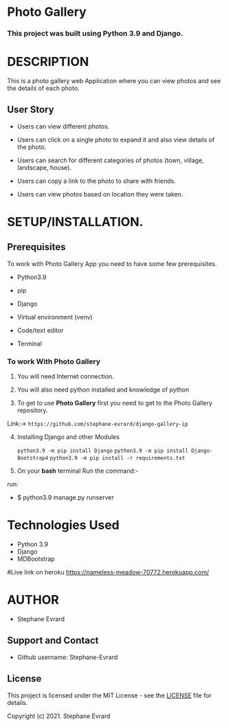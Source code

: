 # Photo Gallery

### **This project was built using Python 3.9  and Django.** 


# DESCRIPTION

This is a photo gallery web Application where you can view photos and see the details of each photo. 

## User Story

- Users can view different photos. 

- Users can click on a single photo to expand it and also view details of the photo.

- Users can search for different categories of photos (town, village, landscape, house).

-  Users can copy a link to the photo to share with friends. 

-  Users can view photos based on location they were taken. 


# **SETUP/INSTALLATION.**
## Prerequisites

To work with Photo Gallery App you need to have some few prerequisites.

- Python3.9

- pip

- Django 

- Virtual environment (venv)

- Code/text editor

- Terminal


### **To work With Photo Gallery**

1. You will need Internet connection.

2. You will also need python installed and knowledge of python

3. To get to use **Photo Gallery** first you need to get to the Photo Gallery repository. 

Link:-> ```https://github.com/stephane-evrard/django-gallery-ip```

4. Installing Django and other Modules

    `python3.9 -m pip install Django`
    `python3.9 -m pip install Django-Bootstrap4`
    `python3.9 -m pip install -r requirements.txt`

5. On your **bash** terminal Run the command:- 

run: 
* $ python3.9 manage.py runserver

# Technologies Used

* Python 3.9
* Django
* MDBootstrap

#Live link on heroku
    https://nameless-meadow-70772.herokuapp.com/


# AUTHOR

* Stephane Evrard 

## Support and Contact

- Github username: Stephane-Evrard

## License
This project is licensed under the MIT License - see the [LICENSE](LICENSE) file for details.

Copyright (c) 2021. Stephane Evrard